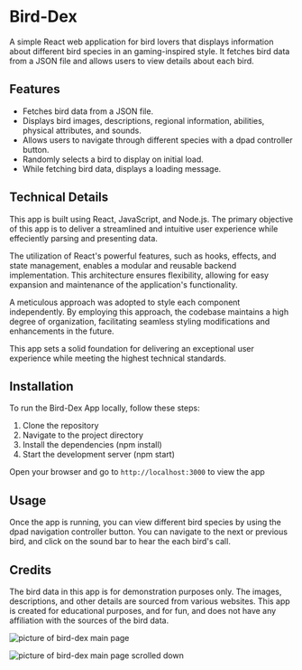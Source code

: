 <!-- [DEMO VIDEO]() -->

# Bird-Dex

A simple React web application for bird lovers that displays information about different bird species in an gaming-inspired style. It fetches bird data from a JSON file and allows users to view details about each bird.

## Features

- Fetches bird data from a JSON file.
- Displays bird images, descriptions, regional information, abilities, physical attributes, and sounds.
- Allows users to navigate through different species with a dpad controller button.
- Randomly selects a bird to display on initial load.
- While fetching bird data, displays a loading message.


## Technical Details

This app is built using React, JavaScript, and Node.js. The primary objective of this app is to deliver a streamlined and intuitive user experience while effeciently parsing and presenting data.

The utilization of React's powerful features, such as hooks, effects, and state management, enables a modular and reusable backend implementation. This architecture ensures flexibility, allowing for easy expansion and maintenance of the application's functionality. 

A meticulous approach was adopted to style each component independently. By employing this approach, the codebase maintains a high degree of organization, facilitating seamless styling modifications and enhancements in the future. 

This app sets a solid foundation for delivering an exceptional user experience while meeting the highest technical standards.

## Installation

To run the Bird-Dex App locally, follow these steps:
1. Clone the repository
2. Navigate to the project directory
3. Install the dependencies (npm install)
4. Start the development server (npm start)

Open your browser and go to `http://localhost:3000` to view the app

## Usage

Once the app is running, you can view different bird species by using the dpad navigation controller button. You can navigate to the next or previous bird, and click on the sound bar to hear the each bird's call.

## Credits

The bird data in this app is for demonstration purposes only. The images, descriptions, and other details are sourced from various websites. This app is created for educational purposes, and for fun, and does not have any affiliation with the sources of the bird data.

![picture of bird-dex main page](https://i.imgur.com/kI3Z449.png)

![picture of bird-dex main page scrolled down](https://i.imgur.com/DaljWlF.png)